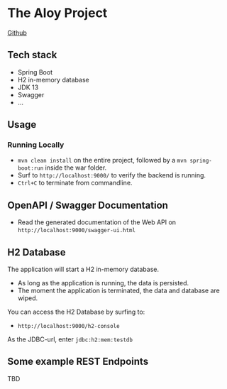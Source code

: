 # The Aloy Project

[Github](https://github.com/YanVkhv)

## Tech stack

- Spring Boot
- H2 in-memory database
- JDK 13
- Swagger
- ...

## Usage

### Running Locally
- `mvn clean install` on the entire project, followed by a `mvn spring-boot:run` inside the war folder.
- Surf to `http://localhost:9000/` to verify the backend is running.
- `Ctrl+C` to terminate from commandline.

## OpenAPI / Swagger Documentation
- Read the generated documentation of the Web API on `http://localhost:9000/swagger-ui.html`

## H2 Database
The application will start a H2 in-memory database. 
- As long as the application is running, the data is persisted.
- The moment the application is terminated, the data and database are wiped.

You can access the H2 Database by surfing to:
 - `http://localhost:9000/h2-console`
 
 As the JDBC-url, enter `jdbc:h2:mem:testdb`

## Some example REST Endpoints
TBD
